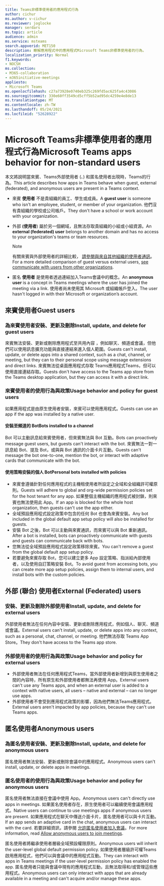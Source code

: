 ```yaml
---
title: Teams非標準使用者的應用程式行為
author: cichur
ms.author: v-cichur
ms.reviewer: joglocke
manager: serdars
ms.topic: article
audience: admin
ms.service: msteams
search.appverid: MET150
description: 瞭解應用程式中的應用程式Microsoft Teams非標準使用者的行為。
localization_priority: Normal
f1.keywords:
- NOCSH
ms.collection:
- M365-collaboration
- m365initiative-meetings
appliesto:
- Microsoft Teams
ms.openlocfilehash: c27a73928e0740eb325c269fd5ac625fa4c43086
ms.sourcegitcommit: 330e60ff3549cd5cff5b52ad95dc4259e4e8de13
ms.translationtype: MT
ms.contentlocale: zh-TW
ms.lasthandoff: 05/24/2021
ms.locfileid: "52628922"
---
```

# <a name="microsoft-teams-apps-behavior-for-non-standard-users"></a><span data-ttu-id="eeab8-103">Microsoft Teams非標準使用者的應用程式行為</span><span class="sxs-lookup"><span data-stu-id="eeab8-103">Microsoft Teams apps behavior for non-standard users</span></span>

<span data-ttu-id="eeab8-104">本文將說明當來賓、Teams外部使用者 (、) 和匿名使用者出現時，Teams的行為。</span><span class="sxs-lookup"><span data-stu-id="eeab8-104">This article describes how apps in Teams behave when guest, external (federated), and anonymous users are present in a Teams context.</span></span>

- <span data-ttu-id="eeab8-105">來賓 **使用者** 不是貴組織的員工、學生或成員。</span><span class="sxs-lookup"><span data-stu-id="eeab8-105">A **guest user** is someone who isn't an employee, student, or member of your organization.</span></span> <span data-ttu-id="eeab8-106">他們沒有貴組織的學校或公司帳戶。</span><span class="sxs-lookup"><span data-stu-id="eeab8-106">They don't have a school or work account with your organization.</span></span>

- <span data-ttu-id="eeab8-107">外部 **(使用者**) 屬於另一個網域，且無法存取貴組織的小組或小組資源。</span><span class="sxs-lookup"><span data-stu-id="eeab8-107">An **external (federated) user** belongs to another domain and has no access to your organization's teams or team resources.</span></span>

  > [!Note]
  > <span data-ttu-id="eeab8-108">有關來賓與外部使用者的詳細比較， [請參閱與來自其他組織的使用者通訊](./communicate-with-users-from-other-organizations.md)。</span><span class="sxs-lookup"><span data-stu-id="eeab8-108">For a more detailed comparison of guest versus external users, [see communicate with users from other organizations](./communicate-with-users-from-other-organizations.md).</span></span>

- <span data-ttu-id="eeab8-109">匿名 **使用者** 是使用者透過連結加入Teams會議中的概念。</span><span class="sxs-lookup"><span data-stu-id="eeab8-109">An **anonymous user** is a concept in Teams meetings where the user has joined the meeting via a link.</span></span> <span data-ttu-id="eeab8-110">使用者尚未使用其 Microsoft 或組織帳戶登入。</span><span class="sxs-lookup"><span data-stu-id="eeab8-110">The user hasn't logged in with their Microsoft or organization’s account.</span></span>

## <a name="guest-users"></a><span data-ttu-id="eeab8-111">來賓使用者</span><span class="sxs-lookup"><span data-stu-id="eeab8-111">Guest users</span></span>

### <a name="install-update-and-delete-for-guest-users"></a><span data-ttu-id="eeab8-112">為來賓使用者安裝、更新及刪除</span><span class="sxs-lookup"><span data-stu-id="eeab8-112">Install, update, and delete for guest users</span></span>

<span data-ttu-id="eeab8-113">來賓無法安裝、更新或刪除應用程式至共用內容 ，例如聊天、頻道或會議，但他們可以使用訊息擴充功能與直接連結來進入個人範圍。</span><span class="sxs-lookup"><span data-stu-id="eeab8-113">Guests can't install, update, or delete apps into a shared context, such as a chat, channel, or meeting, but they can to their personal scope using message extensions and direct links.</span></span> <span data-ttu-id="eeab8-114">來賓無法從桌面應用程式存取 Teams應用程式Teams，但可以使用直接連結存取。</span><span class="sxs-lookup"><span data-stu-id="eeab8-114">Guests don't have access to the Teams app store from the Teams desktop application, but they can access it with a direct link.</span></span>

### <a name="usage-behavior-and-policy-for-guest-users"></a><span data-ttu-id="eeab8-115">來賓使用者的使用行為與政策</span><span class="sxs-lookup"><span data-stu-id="eeab8-115">Usage behavior and policy for guest users</span></span> 

<span data-ttu-id="eeab8-116">如果應用程式是由原生使用者安裝，來賓可以使用應用程式。</span><span class="sxs-lookup"><span data-stu-id="eeab8-116">Guests can use an app if the app was installed by a native user.</span></span>

#### <a name="bots-installed-to-a-channel"></a><span data-ttu-id="eeab8-117">安裝至頻道的 Bot</span><span class="sxs-lookup"><span data-stu-id="eeab8-117">Bots installed to a channel</span></span>

<span data-ttu-id="eeab8-118">Bot 可以主動訊息給來賓使用者，但來賓無法與 Bot 互動。</span><span class="sxs-lookup"><span data-stu-id="eeab8-118">Bots can proactively message guest users, but guests can't interact with the bot.</span></span> <span data-ttu-id="eeab8-119">來賓無法一對一訊息給 Bot、提及 Bot，或與與 Bot 通訊的介面卡片互動。</span><span class="sxs-lookup"><span data-stu-id="eeab8-119">Guests can't message the bot one-to-one, mention the bot, or interact with adaptive cards that communicate with the bot.</span></span>

#### <a name="personal-bots-installed-with-policies"></a><span data-ttu-id="eeab8-120">使用策略安裝的個人 Bot</span><span class="sxs-lookup"><span data-stu-id="eeab8-120">Personal bots installed with policies</span></span>

- <span data-ttu-id="eeab8-121">來賓會遵循針對任何應用程式的主機租使用者所設定之全域和全組織許可權原則。</span><span class="sxs-lookup"><span data-stu-id="eeab8-121">Guests will adhere to global and org-wide permission policies set for the host tenant for any app.</span></span> <span data-ttu-id="eeab8-122">如果整個主機組織的應用程式被封鎖，則來賓也無法使用此 App。</span><span class="sxs-lookup"><span data-stu-id="eeab8-122">If an app is blocked for the whole host organization, then guests can't use the app either.</span></span>
- <span data-ttu-id="eeab8-123">全域預設應用程式設定政策中包含的任何 Bot 也會為來賓安裝。</span><span class="sxs-lookup"><span data-stu-id="eeab8-123">Any bot included in the global default app setup policy will also be installed for guests.</span></span>
- <span data-ttu-id="eeab8-124">安裝 Bot 之後，Bot 可以主動與來賓通訊，而來賓可以與 Bot 重新通訊。</span><span class="sxs-lookup"><span data-stu-id="eeab8-124">After a bot is installed, bots can proactively communicate with guests and guests can communicate back with bots.</span></span>
- <span data-ttu-id="eeab8-125">您無法從全域預設應用程式設定政策移除來賓。</span><span class="sxs-lookup"><span data-stu-id="eeab8-125">You can't remove a guest from the global default app setup policy.</span></span>
- <span data-ttu-id="eeab8-126">若要避免來賓存取 Bot，您可以建立更多 App 設定策略、指派給內部使用者，以及使用自訂策略安裝 Bot。</span><span class="sxs-lookup"><span data-stu-id="eeab8-126">To avoid guest from accessing bots, you can create more app setup policies, assign them to internal users, and install bots with the custom policies.</span></span>

## <a name="external-federated-users"></a><span data-ttu-id="eeab8-127">外部 (聯合) 使用者</span><span class="sxs-lookup"><span data-stu-id="eeab8-127">External (Federated) users</span></span>

### <a name="install-update-and-delete-for-external-users"></a><span data-ttu-id="eeab8-128">安裝、更新及刪除外部使用者</span><span class="sxs-lookup"><span data-stu-id="eeab8-128">Install, update, and delete for external users</span></span>

<span data-ttu-id="eeab8-129">外部使用者無法在任何內容中安裝、更新或刪除應用程式，例如個人、聊天、頻道或會議。</span><span class="sxs-lookup"><span data-stu-id="eeab8-129">External users can't install, update, or delete apps into any context, such as a personal, chat, channel, or meeting.</span></span> <span data-ttu-id="eeab8-130">他們無法存取 Teams App Store。</span><span class="sxs-lookup"><span data-stu-id="eeab8-130">They don't have access to the Teams app store.</span></span>

### <a name="usage-behavior-and-policy-for-external-users"></a><span data-ttu-id="eeab8-131">外部使用者的使用行為與政策</span><span class="sxs-lookup"><span data-stu-id="eeab8-131">Usage behavior and policy for external users</span></span>

- <span data-ttu-id="eeab8-132">外部使用者無法在任何應用程式Teams，當外部使用者新增到與原生使用者之間的內容時，所有原生和外部使用者都無法再使用 App。</span><span class="sxs-lookup"><span data-stu-id="eeab8-132">External users can't use any Teams apps, and when an external user is added to a context with native users, all users – native and external – can no longer use apps.</span></span>
- <span data-ttu-id="eeab8-133">外部使用者不會受到應用程式政策的影響，因為他們無法Teams應用程式。</span><span class="sxs-lookup"><span data-stu-id="eeab8-133">External users aren't impacted by app policies, because they can't use Teams apps.</span></span>

## <a name="anonymous-users"></a><span data-ttu-id="eeab8-134">匿名使用者</span><span class="sxs-lookup"><span data-stu-id="eeab8-134">Anonymous users</span></span>

### <a name="install-update-and-delete-for-anonymous-users"></a><span data-ttu-id="eeab8-135">為匿名使用者安裝、更新及刪除</span><span class="sxs-lookup"><span data-stu-id="eeab8-135">Install, update, and delete for anonymous users</span></span>

<span data-ttu-id="eeab8-136">匿名使用者無法安裝、更新或刪除會議中的應用程式。</span><span class="sxs-lookup"><span data-stu-id="eeab8-136">Anonymous users can't install, update, or delete apps in meetings.</span></span>

### <a name="usage-behavior-and-policy-for-anonymous-users"></a><span data-ttu-id="eeab8-137">匿名使用者的使用行為與政策</span><span class="sxs-lookup"><span data-stu-id="eeab8-137">Usage behavior and policy for anonymous users</span></span>

<span data-ttu-id="eeab8-138">匿名使用者無法直接在會議中使用 App。</span><span class="sxs-lookup"><span data-stu-id="eeab8-138">Anonymous users can't directly use apps in meetings.</span></span> <span data-ttu-id="eeab8-139">如果匿名使用者存在，原生使用者可以繼續使用會議應用程式。</span><span class="sxs-lookup"><span data-stu-id="eeab8-139">Native users can continue to use meetings apps if anonymous users are present.</span></span> <span data-ttu-id="eeab8-140">如果應用程式在聊天中傳送介面卡片，匿名使用者可以與卡片互動。</span><span class="sxs-lookup"><span data-stu-id="eeab8-140">If an app sends an adaptive card in the chat, anonymous users can interact with the card.</span></span> <span data-ttu-id="eeab8-141">若要詳細資訊，請參閱 [允許匿名使用者加入會議](/meeting-settings-in-teams#allow-anonymous-users-to-join-meetings)。</span><span class="sxs-lookup"><span data-stu-id="eeab8-141">For more information, read [Allow anonymous users to join meetings](/meeting-settings-in-teams#allow-anonymous-users-to-join-meetings).</span></span>

<span data-ttu-id="eeab8-142">匿名使用者將繼承使用者層級全域預設權限原則。</span><span class="sxs-lookup"><span data-stu-id="eeab8-142">Anonymous users will inherit the user-level global default permission policy.</span></span> <span data-ttu-id="eeab8-143">如果使用者層級許可權Teams啟用應用程式，他們可以與會議中的應用程式互動。</span><span class="sxs-lookup"><span data-stu-id="eeab8-143">They can interact with apps in Teams meetings if the user-level permission policy has enabled the app.</span></span> <span data-ttu-id="eeab8-144">匿名使用者只能與會議中現有的應用程式互動，且無法取得和/或管理這些應用程式。</span><span class="sxs-lookup"><span data-stu-id="eeab8-144">Anonymous users can only interact with apps that are already available in a meeting and can't acquire and/or manage these apps.</span></span>
